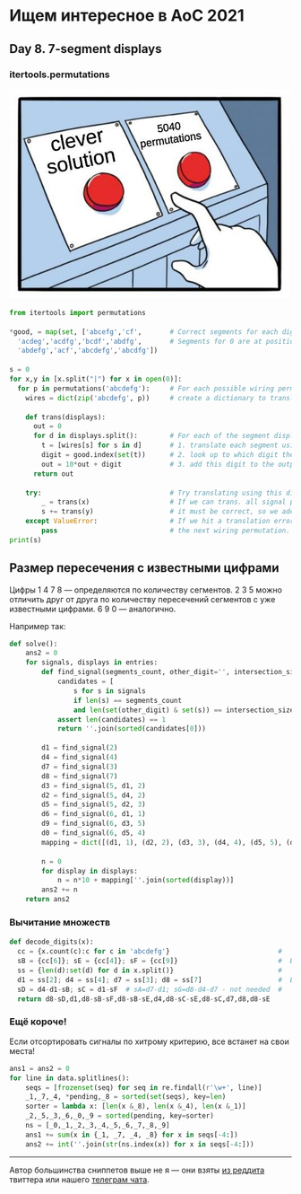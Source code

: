 # Ищем интересное в AoC 2021 

## Day 8. 7-segment displays

### itertools.permutations

![permutations](day8.jpg)

```python
from itertools import permutations

*good, = map(set, ['abcefg','cf',       # Correct segments for each digit.
  'acdeg','acdfg','bcdf','abdfg',       # Segments for 0 are at position 0, etc.
  'abdefg','acf','abcdefg','abcdfg'])  

s = 0
for x,y in [x.split("|") for x in open(0)]:
  for p in permutations('abcdefg'):     # For each possible wiring permutation,
    wires = dict(zip('abcdefg', p))     # create a dictionary to translate them.

    def trans(displays):
      out = 0
      for d in displays.split():        # For each of the segment displays:
        t = [wires[s] for s in d]       # 1. translate each segment using dict,
        digit = good.index(set(t))      # 2. look up to which digit they belong,
        out = 10*out + digit            # 3. add this digit to the output value.
      return out

    try:                                # Try translating using this dictionary.
        _ = trans(x)                    # If we can trans. all signal patterns,
        s += trans(y)                   # it must be correct, so we add output.
    except ValueError:                  # If we hit a translation error, we try
        pass                            # the next wiring permutation.
print(s)
```

## Размер пересечения с известными цифрами

Цифры 1 4 7 8 — определяются по количеству сегментов.
2 3 5 можно отличить друг от друга по количеству пересечений сегментов с уже известными цифрами.
6 9 0 — аналогично.

Например так:

```python
def solve():
    ans2 = 0
    for signals, displays in entries:
        def find_signal(segments_count, other_digit='', intersection_size=0):
            candidates = [
                s for s in signals
                if len(s) == segments_count
                and len(set(other_digit) & set(s)) == intersection_size]
            assert len(candidates) == 1
            return ''.join(sorted(candidates[0]))

        d1 = find_signal(2)
        d4 = find_signal(4)
        d7 = find_signal(3)
        d8 = find_signal(7)
        d3 = find_signal(5, d1, 2)
        d2 = find_signal(5, d4, 2)
        d5 = find_signal(5, d2, 3)
        d6 = find_signal(6, d1, 1)
        d9 = find_signal(6, d3, 5)
        d0 = find_signal(6, d5, 4)
        mapping = dict([(d1, 1), (d2, 2), (d3, 3), (d4, 4), (d5, 5), (d6, 6), (d7, 7), (d8, 8), (d9, 9), (d0, 0)])

        n = 0
        for display in displays:
            n = n*10 + mapping[''.join(sorted(display))]
        ans2 += n
    return ans2
```

### Вычитание множеств

```python
def decode_digits(x):
  cc = {x.count(c):c for c in 'abcdefg'}                           #   A
  sB = {cc[6]}; sE = {cc[4]}; sF = {cc[9]}                         #  B C
  ss = {len(d):set(d) for d in x.split()}                          #   D
  d1 = ss[2]; d4 = ss[4]; d7 = ss[3]; d8 = ss[7]                   #  E F
  sD = d4-d1-sB; sC = d1-sF  # sA=d7-d1; sG=d8-d4-d7 - not needed  #   G
  return d8-sD,d1,d8-sB-sF,d8-sB-sE,d4,d8-sC-sE,d8-sC,d7,d8,d8-sE
```

### Ещё короче!

Если отсортировать сигналы по хитрому критерию, все встанет на свои места!

```python
ans1 = ans2 = 0
for line in data.splitlines():
    seqs = [frozenset(seq) for seq in re.findall(r'\w+', line)]
    _1,_7,_4, *pending,_8 = sorted(set(seqs), key=len)
    sorter = lambda x: [len(x &_8), len(x &_4), len(x &_1)]
    _2,_5,_3,_6,_0,_9 = sorted(pending, key=sorter)
    ns = [_0,_1,_2,_3,_4,_5,_6,_7,_8,_9]
    ans1 += sum(x in {_1, _7, _4, _8} for x in seqs[-4:])
    ans2 += int(''.join(str(ns.index(x)) for x in seqs[-4:]))
```

---

Автор большинства сниппетов выше не я — они взяты [из реддита](https://www.reddit.com/r/adventofcode/) твиттера или нашего [телеграм чата](https://t.me/konturAoC2021_chat).
